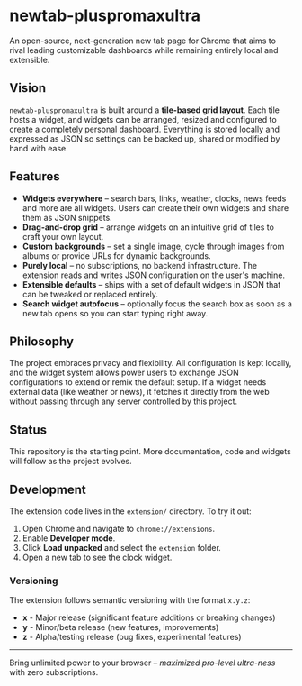 # newtab-pluspromaxultra

An open-source, next-generation new tab page for Chrome that aims to rival leading customizable dashboards while remaining entirely local and extensible.

## Vision
`newtab-pluspromaxultra` is built around a **tile-based grid layout**. Each tile hosts a widget, and widgets can be arranged, resized and configured to create a completely personal dashboard. Everything is stored locally and expressed as JSON so settings can be backed up, shared or modified by hand with ease.

## Features
- **Widgets everywhere** – search bars, links, weather, clocks, news feeds and more are all widgets. Users can create their own widgets and share them as JSON snippets.
- **Drag-and-drop grid** – arrange widgets on an intuitive grid of tiles to craft your own layout.
- **Custom backgrounds** – set a single image, cycle through images from albums or provide URLs for dynamic backgrounds.
- **Purely local** – no subscriptions, no backend infrastructure. The extension reads and writes JSON configuration on the user's machine.
- **Extensible defaults** – ships with a set of default widgets in JSON that can be tweaked or replaced entirely.
- **Search widget autofocus** – optionally focus the search box as soon as a new tab opens so you can start typing right away.

## Philosophy
The project embraces privacy and flexibility. All configuration is kept locally, and the widget system allows power users to exchange JSON configurations to extend or remix the default setup. If a widget needs external data (like weather or news), it fetches it directly from the web without passing through any server controlled by this project.

## Status
This repository is the starting point. More documentation, code and widgets will follow as the project evolves.

## Development

The extension code lives in the `extension/` directory. To try it out:

1. Open Chrome and navigate to `chrome://extensions`.
2. Enable **Developer mode**.
3. Click **Load unpacked** and select the `extension` folder.
4. Open a new tab to see the clock widget.

### Versioning
The extension follows semantic versioning with the format `x.y.z`:
- **x** - Major release (significant feature additions or breaking changes)
- **y** - Minor/beta release (new features, improvements)  
- **z** - Alpha/testing release (bug fixes, experimental features)

---
Bring unlimited power to your browser – *maximized pro-level ultra-ness* with zero subscriptions.
